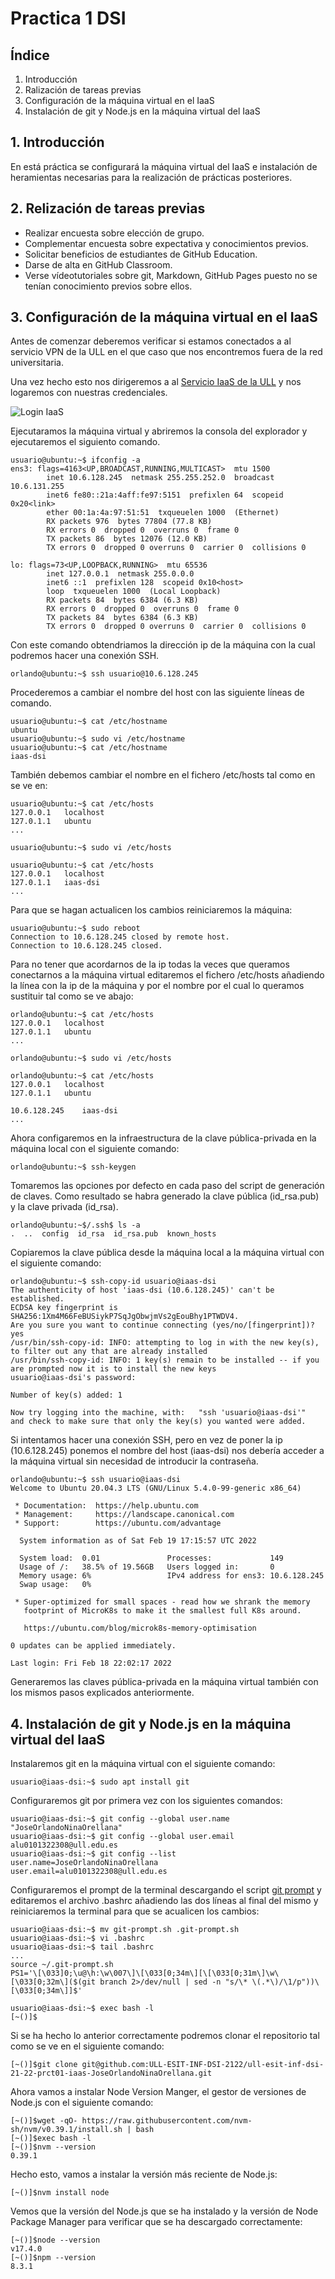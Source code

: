 # Practica 1 DSI

## Índice
1. Introducción
2. Ralización de tareas previas
3. Configuración de la máquina virtual en el IaaS
4. Instalación de git y Node.js en la máquina virtual del IaaS

## 1. Introducción

En está práctica se configurará la máquina virtual del IaaS e instalación de heramientas necesarias para la realización de prácticas posteriores.


## 2. Relización de tareas previas

* Realizar encuesta sobre elección de grupo.
* Complementar encuesta sobre expectativa y conocimientos previos.
* Solicitar beneficios de estudiantes de GitHub Education.
* Darse de alta en GitHub Classroom.
* Verse vídeotutoriales sobre git, Markdown, GitHub Pages puesto no se tenían conocimiento previos sobre ellos.

## 3. Configuración de la máquina virtual en el IaaS

Antes de comenzar deberemos verificar si estamos conectados a al servicio VPN de la ULL en el que caso que nos encontremos fuera de la red universitaria. 

Una vez hecho esto nos dirigeremos a al [Servicio IaaS de la ULL](https://iaas.ull.es) y nos logaremos con nuestras credenciales.

![Login IaaS](https://gyazo.com/0bb18af32c40b6fd932911acce24e7e4.png)

Ejecutaramos la máquina virtual y abriremos la consola del explorador y ejecutaremos el siguiento comando.

```
usuario@ubuntu:~$ ifconfig -a
ens3: flags=4163<UP,BROADCAST,RUNNING,MULTICAST>  mtu 1500
        inet 10.6.128.245  netmask 255.255.252.0  broadcast 10.6.131.255
        inet6 fe80::21a:4aff:fe97:5151  prefixlen 64  scopeid 0x20<link>
        ether 00:1a:4a:97:51:51  txqueuelen 1000  (Ethernet)
        RX packets 976  bytes 77804 (77.8 KB)
        RX errors 0  dropped 0  overruns 0  frame 0
        TX packets 86  bytes 12076 (12.0 KB)
        TX errors 0  dropped 0 overruns 0  carrier 0  collisions 0

lo: flags=73<UP,LOOPBACK,RUNNING>  mtu 65536
        inet 127.0.0.1  netmask 255.0.0.0
        inet6 ::1  prefixlen 128  scopeid 0x10<host>
        loop  txqueuelen 1000  (Local Loopback)
        RX packets 84  bytes 6384 (6.3 KB)
        RX errors 0  dropped 0  overruns 0  frame 0
        TX packets 84  bytes 6384 (6.3 KB)
        TX errors 0  dropped 0 overruns 0  carrier 0  collisions 0
```

Con este comando obtendriamos la dirección ip de la máquina con la cual podremos hacer una conexión SSH.

```
orlando@ubuntu:~$ ssh usuario@10.6.128.245
```

Procederemos a cambiar el nombre del host con las siguiente líneas de comando.

```
usuario@ubuntu:~$ cat /etc/hostname
ubuntu
usuario@ubuntu:~$ sudo vi /etc/hostname
usuario@ubuntu:~$ cat /etc/hostname
iaas-dsi
```

También debemos cambiar el nombre en el fichero /etc/hosts tal como en se ve en:

```
usuario@ubuntu:~$ cat /etc/hosts
127.0.0.1	localhost
127.0.1.1	ubuntu
...

usuario@ubuntu:~$ sudo vi /etc/hosts

usuario@ubuntu:~$ cat /etc/hosts
127.0.0.1	localhost
127.0.1.1	iaas-dsi
...
```

Para que se hagan actualicen los cambios reiniciaremos la máquina:

```
usuario@ubuntu:~$ sudo reboot
Connection to 10.6.128.245 closed by remote host.
Connection to 10.6.128.245 closed.
```

Para no tener que acordarnos de la ip todas la veces que queramos conectarnos a la máquina virtual editaremos el fichero /etc/hosts añadiendo la línea con la ip de la máquina y por el nombre por el cual lo queramos sustituir tal como se ve abajo:

```
orlando@ubuntu:~$ cat /etc/hosts
127.0.0.1	localhost
127.0.1.1	ubuntu
...

orlando@ubuntu:~$ sudo vi /etc/hosts

orlando@ubuntu:~$ cat /etc/hosts
127.0.0.1	localhost
127.0.1.1	ubuntu

10.6.128.245	iaas-dsi
...
```

Ahora configaremos en la infraestructura de la clave pública-privada en la máquina local con el siguiente comando:

```
orlando@ubuntu:~$ ssh-keygen
```

Tomaremos las opciones por defecto en cada paso del script de generación de claves. Como resultado se habra generado la clave pública (id_rsa.pub) y la clave privada (id_rsa).

```
orlando@ubuntu:~$/.ssh$ ls -a
.  ..  config  id_rsa  id_rsa.pub  known_hosts
```

Copiaremos la clave pública desde la máquina local a la máquina virtual con el siguiente comando:

```
orlando@ubuntu:~$ ssh-copy-id usuario@iaas-dsi
The authenticity of host 'iaas-dsi (10.6.128.245)' can't be established.
ECDSA key fingerprint is SHA256:1Xm4M66FeBUSiykP7SqJgObwjmVs2gEouBhy1PTWDV4.
Are you sure you want to continue connecting (yes/no/[fingerprint])? yes
/usr/bin/ssh-copy-id: INFO: attempting to log in with the new key(s), to filter out any that are already installed
/usr/bin/ssh-copy-id: INFO: 1 key(s) remain to be installed -- if you are prompted now it is to install the new keys
usuario@iaas-dsi's password: 

Number of key(s) added: 1

Now try logging into the machine, with:   "ssh 'usuario@iaas-dsi'"
and check to make sure that only the key(s) you wanted were added.
```

Si intentamos hacer una conexión SSH, pero en vez de poner la ip (10.6.128.245) ponemos el nombre del host (iaas-dsi) nos debería acceder a la máquina virtual sin necesidad de introducir la contraseña.

```
orlando@ubuntu:~$ ssh usuario@iaas-dsi
Welcome to Ubuntu 20.04.3 LTS (GNU/Linux 5.4.0-99-generic x86_64)

 * Documentation:  https://help.ubuntu.com
 * Management:     https://landscape.canonical.com
 * Support:        https://ubuntu.com/advantage

  System information as of Sat Feb 19 17:15:57 UTC 2022

  System load:  0.01               Processes:             149
  Usage of /:   38.5% of 19.56GB   Users logged in:       0
  Memory usage: 6%                 IPv4 address for ens3: 10.6.128.245
  Swap usage:   0%

 * Super-optimized for small spaces - read how we shrank the memory
   footprint of MicroK8s to make it the smallest full K8s around.

   https://ubuntu.com/blog/microk8s-memory-optimisation

0 updates can be applied immediately.

Last login: Fri Feb 18 22:02:17 2022
```

Generaremos las claves pública-privada en la máquina virtual también con los mismos pasos explicados anteriormente.

## 4. Instalación de git y Node.js en la máquina virtual del IaaS

Instalaremos git en la máquina virtual con el siguiente comando:

```
usuario@iaas-dsi:~$ sudo apt install git
```

Configuraremos git por primera vez con los siguientes comandos:

```
usuario@iaas-dsi:~$ git config --global user.name "JoseOrlandoNinaOrellana"
usuario@iaas-dsi:~$ git config --global user.email alu0101322308@ull.edu.es
usuario@iaas-dsi:~$ git config --list
user.name=JoseOrlandoNinaOrellana
user.email=alu0101322308@ull.edu.es
```

Configuraremos el prompt de la terminal descargando el script [git prompt](https://github.com/git/git/blob/master/contrib/completion/git-prompt.sh) y editaremos el archivo .bashrc añadiendo las dos líneas al final del mismo y reiniciaremos la terminal para que se acualicen los cambios: 

```
usuario@iaas-dsi:~$ mv git-prompt.sh .git-prompt.sh
usuario@iaas-dsi:~$ vi .bashrc
usuario@iaas-dsi:~$ tail .bashrc
...
source ~/.git-prompt.sh
PS1='\[\033]0;\u@\h:\w\007\]\[\033[0;34m\][\[\033[0;31m\]\w\[\033[0;32m\]($(git branch 2>/dev/null | sed -n "s/\* \(.*\)/\1/p"))\[\033[0;34m\]]$'

usuario@iaas-dsi:~$ exec bash -l
[~()]$
```

Si se ha hecho lo anterior correctamente podremos clonar el repositorio tal como se ve en el siguiente comando:

```
[~()]$git clone git@github.com:ULL-ESIT-INF-DSI-2122/ull-esit-inf-dsi-21-22-prct01-iaas-JoseOrlandoNinaOrellana.git
```

Ahora vamos a instalar Node Version Manger, el gestor de versiones de Node.js con el siguiente comando:

```
[~()]$wget -qO- https://raw.githubusercontent.com/nvm-sh/nvm/v0.39.1/install.sh | bash
[~()]$exec bash -l
[~()]$nvm --version
0.39.1
```

Hecho esto, vamos a instalar la versión más reciente de Node.js:

```
[~()]$nvm install node
```

Vemos que la versión del Node.js que se ha instalado y la versión de Node Package Manager para verificar que se ha descargado correctamente:

```
[~()]$node --version
v17.4.0
[~()]$npm --version
8.3.1
```
